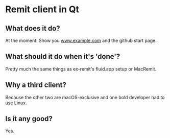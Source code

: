 # Remit client in Qt

## What does it do?

At the moment: Show you www.example.com and the github start page.

## What should it do when it's 'done'?

Pretty much the same things as ex-remit's fluid.app setup or MacRemit.

## Why a third client?

Because the other two are macOS-exclusive and one bold developer had to use Linux.

## Is it any good?

Yes.

